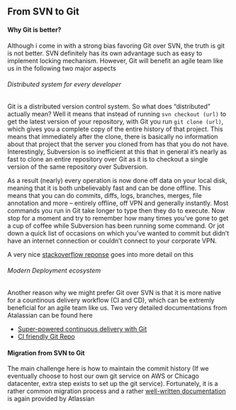 ## From SVN to Git

#### Why Git is better?
Although i come in with a strong bias favoring Git over SVN, the truth is git is not better. SVN definitely has its own advantage such as easy to implement locking mechanism. However, Git will benefit an agile team like us in the following two major aspects
###### Distributed system for every developer
Git is a distributed version control system. So what does “distributed” actually mean? Well it means that instead of running `svn checkout (url)` to get the latest version of your repository, with Git you run `git clone (url)`, which gives you a complete copy of the entire history of that project. This means that immediately after the clone, there is basically no information about that project that the server you cloned from has that you do not have. Interestingly, Subversion is so inefficient at this that in general it’s nearly as fast to clone an entire repository over Git as it is to checkout a single version of the same repository over Subversion.

As a result (nearly) every operation is now done off data on your local disk, meaning that it is both unbelievably fast and can be done offline. This means that you can do commits, diffs, logs, branches, merges, file annotation and more – entirely offline, off VPN and generally instantly. Most commands you run in Git take longer to type then they do to execute. Now stop for a moment and try to remember how many times you’ve gone to get a cup of coffee while Subversion has been running some command. Or jot down a quick list of occasions on which you’ve wanted to commit but didn’t have an internet connection or couldn’t connect to your corporate VPN.

A very nice [stackoverflow reponse](http://stackoverflow.com/questions/871/why-is-git-better-than-subversion) goes into more detail on this
###### Modern Deployment ecosystem
Another reason why we might prefer Git over SVN is that it is more native for a countinous delivery workflow (CI and CD), which can be extremly beneficial for an agile team like us. Two very detailed documentations from Atalassian can be found here
  * [Super-powered continuous delivery with Git](https://www.atlassian.com/continuous-delivery/why-git-and-continuous-delivery-are-super-powered)
  * [CI friendly Git Repo](https://www.atlassian.com/continuous-delivery/ci-friendly-git-repos)



#### Migration from SVN to Git

The main challenge here is how to maintain the commit history (If we eventually choose to host our own git service on AWS or Chicago datacenter, extra step exists to set up the git service). Fortunately, it is a rather common migration process and a rather [well-written documentation](https://www.atlassian.com/git/tutorials/migrating-overview/) is again provided by Atlassian
